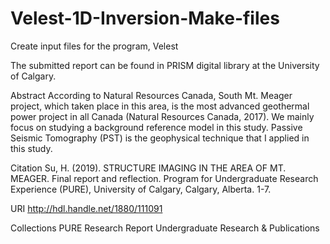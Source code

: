 # Velest-1D-Inversion-Make-files

Create input files for the program, Velest

The submitted report can be found in PRISM digital library at the University of Calgary. 


Abstract
According to Natural Resources Canada, South Mt. Meager project, which taken place in this area, is the most advanced geothermal power project in all Canada (Natural Resources Canada, 2017). We mainly focus on studying a background reference model in this study. Passive Seismic Tomography (PST) is the geophysical technique that I applied in this study.

Citation
Su, H. (2019). STRUCTURE IMAGING IN THE AREA OF MT. MEAGER. Final report and reflection. Program for Undergraduate Research Experience (PURE), University of Calgary, Calgary, Alberta. 1-7.

URI
http://hdl.handle.net/1880/111091

Collections
PURE Research Report
Undergraduate Research & Publications
